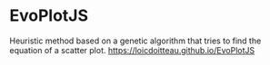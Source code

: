 EvoPlotJS
==========

Heuristic method based on a genetic algorithm that tries to find the equation of a scatter plot.
https://loicdoitteau.github.io/EvoPlotJS